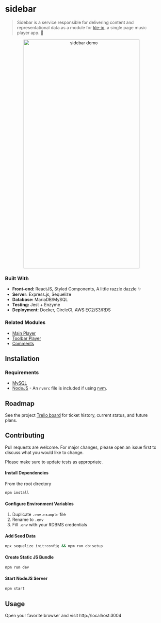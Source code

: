 # sidebar
> Sidebar is a service responsible for delivering content and representational data as a module for [kle-io](https://github.com/kle-io), a single page music player app. :metal:

<p align="center">
  <img width="382" height="754" src="https://media.giphy.com/media/WmuKrHEy9GItF1yfHL/giphy.gif" alt="sidebar demo">
</p>

### Built With

* __Front-end:__ ReactJS, Styled Components, A little razzle dazzle :sparkles:  
* __Server:__ Express.js, Sequelize  
* __Database:__ MariaDB/MySQL
* __Testing:__ Jest + Enzyme  
* __Deployment:__ Docker, CircleCI, AWS EC2/S3/RDS

### Related Modules

  - [Main Player](https://github.com/kle-io/main-song-player)
  - [Toolbar Player](https://github.com/kle-io/toolbar)
  - [Comments](https://github.com/kle-io/Comment-section)

## Installation

### Requirements

* [MySQL](https://dev.mysql.com/doc/refman/8.0/en/installing.html)
* [NodeJS](https://nodejs.org/en/download/package-manager/) - An `nvmrc` file is included if using [nvm](https://github.com/creationix/nvm).

## Roadmap
See the project [Trello board](https://trello.com/b/FizwOhpW/sidebar) for ticket history, current status, and future plans.

## Contributing
Pull requests are welcome. For major changes, please open an issue first to discuss what you would like to change.

Please make sure to update tests as appropriate.

#### Install Dependencies

From the root directory
```sh
npm install
```

#### Configure Environment Variables
1. Duplicate `.env.example` file
2. Rename to `.env`
3. Fill `.env` with your RDBMS credentials

#### Add Seed Data
```sh
npx sequelize init:config && npm run db:setup
```

#### Create Static JS Bundle
```sh
npm run dev
```

#### Start NodeJS Server
```sh
npm start
```

## Usage
Open your favorite browser and visit http://localhost:3004

